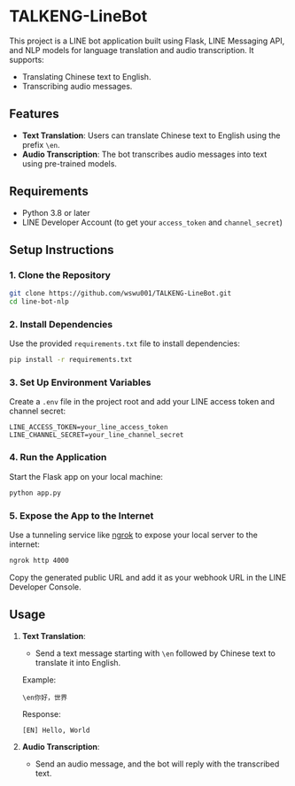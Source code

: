 # TALKENG-LineBot

This project is a LINE bot application built using Flask, LINE Messaging API, and NLP models for language translation and audio transcription. It supports:
- Translating Chinese text to English.
- Transcribing audio messages.


## Features

- **Text Translation**: Users can translate Chinese text to English using the prefix `\en`.
- **Audio Transcription**: The bot transcribes audio messages into text using pre-trained models.


## Requirements

- Python 3.8 or later
- LINE Developer Account (to get your `access_token` and `channel_secret`)


## Setup Instructions

### 1. Clone the Repository
```bash
git clone https://github.com/wswu001/TALKENG-LineBot.git
cd line-bot-nlp
```

### 2. Install Dependencies
Use the provided `requirements.txt` file to install dependencies:
```bash
pip install -r requirements.txt
```

### 3. Set Up Environment Variables
Create a `.env` file in the project root and add your LINE access token and channel secret:
```plaintext
LINE_ACCESS_TOKEN=your_line_access_token
LINE_CHANNEL_SECRET=your_line_channel_secret
```

### 4. Run the Application
Start the Flask app on your local machine:
```bash
python app.py
```

### 5. Expose the App to the Internet
Use a tunneling service like [ngrok](https://ngrok.com/) to expose your local server to the internet:
```bash
ngrok http 4000
```
Copy the generated public URL and add it as your webhook URL in the LINE Developer Console.


## Usage

1. **Text Translation**:
   - Send a text message starting with `\en` followed by Chinese text to translate it into English.

   Example:
   ```
   \en你好，世界
   ```
   Response:
   ```
   [EN] Hello, World
   ```

2. **Audio Transcription**:
   - Send an audio message, and the bot will reply with the transcribed text.
